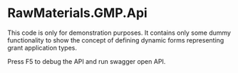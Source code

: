 # RawMaterials.GMP.Api

This code is only for demonstration purposes. 
It contains only some dummy functionality to show the concept of defining dynamic forms representing grant application types.

Press F5 to debug the API and run swagger open API.